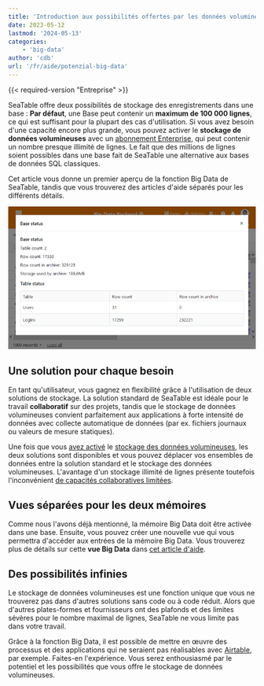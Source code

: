 ```yaml
---
title: 'Introduction aux possibilités offertes par les données volumineuses'
date: 2023-05-12
lastmod: '2024-05-13'
categories:
    - 'big-data'
author: 'cdb'
url: '/fr/aide/potenzial-big-data'
---
```


{{< required-version "Entreprise" >}}

SeaTable offre deux possibilités de stockage des enregistrements dans une base : **Par défaut**, une Base peut contenir un **maximum de 100 000 lignes**, ce qui est suffisant pour la plupart des cas d'utilisation. Si vous avez besoin d'une capacité encore plus grande, vous pouvez activer le **stockage de données volumineuses** avec un [abonnement Enterprise](https://seatable.io/fr/docs/abo-abrechnung/plus-oder-enterprise-abonnement-buchen/), qui peut contenir un nombre presque illimité de lignes. Le fait que des millions de lignes soient possibles dans une base fait de SeaTable une alternative aux bases de données SQL classiques.

Cet article vous donne un premier aperçu de la fonction Big Data de SeaTable, tandis que vous trouverez des articles d'aide séparés pour les différents détails.

![Le backend Big data en action](images/SeaTable-3.1-Base-Stats-with-Big-Data.png)

## Une solution pour chaque besoin

En tant qu'utilisateur, vous gagnez en flexibilité grâce à l'utilisation de deux solutions de stockage. La solution standard de SeaTable est idéale pour le travail **collaboratif** sur des projets, tandis que le stockage de données volumineuses convient parfaitement aux applications à forte intensité de données avec collecte automatique de données (par ex. fichiers journaux ou valeurs de mesure statiques).

Une fois que vous [avez activé](https://seatable.io/fr/docs/big-data/aktivieren-des-big-data-backends-in-einer-base/) le [stockage des données volumineuses](https://seatable.io/fr/docs/big-data/aktivieren-des-big-data-backends-in-einer-base/), les deux solutions sont disponibles et vous pouvez déplacer vos ensembles de données entre la solution standard et le stockage des données volumineuses. L'avantage d'un stockage illimité de lignes présente toutefois l'inconvénient [de capacités collaboratives limitées](https://seatable.io/fr/docs/big-data/einschraenkungen-in-der-nutzung-von-big-data/).

## Vues séparées pour les deux mémoires

Comme nous l'avons déjà mentionné, la mémoire Big Data doit être activée dans une base. Ensuite, vous pouvez créer une nouvelle vue qui vous permettra d'accéder aux entrées de la mémoire Big Data. Vous trouverez plus de détails sur cette **vue Big Data** dans [cet article d'aide](https://seatable.io/fr/docs/big-data/so-erstellen-sie-ein-big-data-ansicht/).

## Des possibilités infinies

Le stockage de données volumineuses est une fonction unique que vous ne trouverez pas dans d'autres solutions sans code ou à code réduit. Alors que d'autres plates-formes et fournisseurs ont des plafonds et des limites sévères pour le nombre maximal de lignes, SeaTable ne vous limite pas dans votre travail.

Grâce à la fonction Big Data, il est possible de mettre en œuvre des processus et des applications qui ne seraient pas réalisables avec [Airtable](https://seatable.io/fr/alternative-airtable/), par exemple. Faites-en l'expérience. Vous serez enthousiasmé par le potentiel et les possibilités que vous offre le stockage de données volumineuses.

